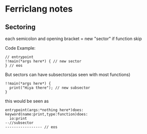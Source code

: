 # Ferriclang notes

## Sectoring
each semicolon and opening bracket = new "sector" if function skip

Code Example:
```
// entrypoint 
!!main(*args here*) { // new sector
} // eos
```

But sectors can have subsectors(as seen with most functions)
```
!!main(*args here*) {
  print("Hiya there"); // new subsector
}
```
this would be seen as
```
entrypoint(args:*nothing here*)does:
keyword(name:print,type:function)does:
  io:print
--//subsector
----------------- // eos
```


